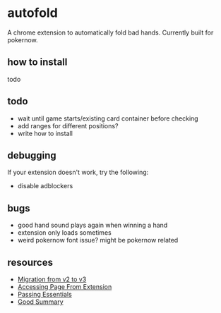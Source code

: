 # autofold
A chrome extension to automatically fold bad hands. Currently built for pokernow.

## how to install
todo

## todo
- wait until game starts/existing card container before checking
- add ranges for different positions?
- write how to install


## debugging
If your extension doesn't work, try the following:
- disable adblockers


## bugs
- good hand sound plays again when winning a hand
- extension only loads sometimes
- weird pokernow font issue? might be pokernow related


## resources
- [Migration from v2 to v3](https://stackoverflow.com/questions/63308160/how-to-migrate-manifest-version-2-to-v3-for-chrome-extension)
- [Accessing Page From Extension](https://stackoverflow.com/questions/9515704/use-a-content-script-to-access-the-page-context-variables-and-functions)
- [Passing Essentials](https://www.freecodecamp.org/news/chrome-extension-message-passing-essentials/)
- [Good Summary](https://javascript.plainenglish.io/creating-a-chrome-extension-with-react-d92db20550cb)
